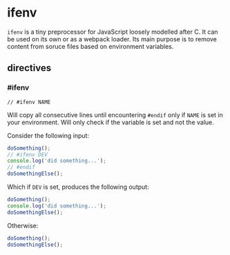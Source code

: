 # ifenv
`ifenv` is a tiny preprocessor for JavaScript loosely modelled after C. It can be used on its own or as a webpack loader. Its main purpose is to remove content from soruce files based on environment variables.

## directives
### \#ifenv

`// #ifenv NAME`

Will copy all consecutive lines until encountering `#endif` only if `NAME` is set in your environment. Will only check if the variable is set and not the value.

Consider the following input:

```javascript
doSomething();
// #ifenv DEV
console.log('did something...');
// #endif
doSomethingElse();
```

Which if `DEV` is set, produces the following output:

```javascript
doSomething();
console.log('did something...');
doSomethingElse();
```

Otherwise:

```javascript
doSomething();
doSomethingElse();
```

